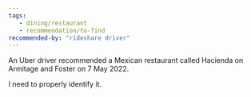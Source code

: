 ```yaml
---
tags:
   - dining/restaurant
   - recommendation/to-find
recommended-by: "rideshare driver"
---
```

An Uber driver recommended a Mexican restaurant called Hacienda on Armitage and Foster on 7 May 2022.

I need to properly identify it.